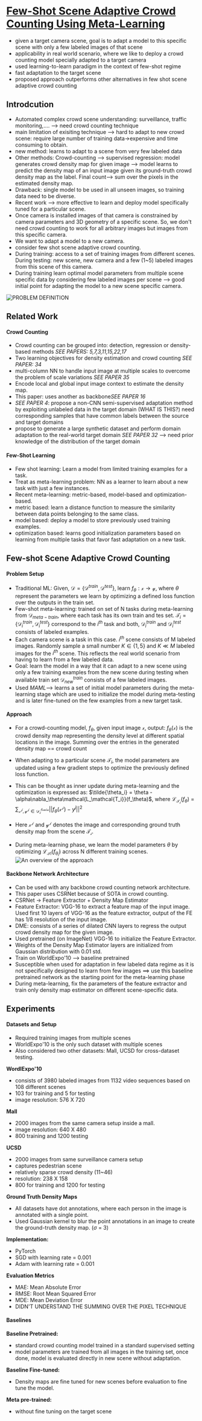 # [Few-Shot Scene Adaptive Crowd Counting Using Meta-Learning](https://arxiv.org/abs/2002.00264)

- given a target camera scene, goal is to adapt a model to this specific scene with only a few labeled images of that scene
- applicability in real world scenario, where we like to deploy a crowd counting model specially adapted to a target camera
- used learning-to-learn paradigm in the context of few-shot regime
- fast adaptation to the target scene
- proposed approach outperforms other alternatives in few shot scene adaptive crowd counting

## Introdcution
- Automated complex crowd scene understanding: surveillance, traffic monitoring,.... --> need crowd counting technique
- main limitation of exisiting technique --> hard to adapt to new crowd scene: require large number of training data->expensive and time consuming to obtain.
- new method: learns to adapt to a scene from very few labeled data
- Other methods: Crowd-counting --> supervised regression: model generates crowd density map for given image --> model learns to predict the density map of an input image given its ground-truth crowd density map as the label. Final count--> sum over the pixels in the estimated density map.
- Drawback: single model to be used in all unseen images, so training data need to be diverse.
- Recent work --> more effective to learn and deploy model specifically tuned for a particular scene.
- Once camera is installed images of that camera is constrained by camera parameters and 3D geometry of a specific scene. So, we don't need crowd counting to work for all arbitrary images but images from this specific camera.
- We want to adapt a model to a new camera.
- consider few shot scene adaptive crowd counting.
- During training: access to a set of training images from different scenes. During testing: new scene, new camera and a few (1~5) labeled images from this scene of this camera.
- During training learn optimal model parameters from multiple scene specific data by considering few labeled images per scene --> good initial point for adapting the model to a new scene specific camera.

![PROBLEM DEFINITION](images/kumarkm_1.png)


## Related Work

#### Crowd Counting
- Crowd counting can be grouped into: detection, regression or density-based methods *SEE PAPERS: 5,7,3,11,15,22,17*
- Two learning objectives for density estimation and crowd counting *SEE PAPER: 34*
- multi-column NN to handle input image at multiple scales to overcome the problem of scale variations *SEE PAPER 35*
- Encode local and global input image context to estimate the density map.
- This paper: uses another as backbone*SEE PAPER 16* 
- *SEE PAPER 4*: propose a non-CNN semi-supervised adaptation method by exploiting unlabeled data in the target domain (WHAT IS THIS?) need  corresponding samples that have common labels between the source and target domains
- propose to generate a large synthetic dataset and perform
domain adaptation to the real-world target domain *SEE PAPER 32* --> need prior knowledge of the distribution of the target domain

#### Few-Shot Learning
- Few shot learning: Learn a model from limited training examples for a task.
- Treat as meta-learning problem: NN as a learner to learn about a new task with just a few instances.
- Recent meta-learning: metric-based, model-based and optimization-based.
- metric based: learn a distance function to measure the similarity between data  points belonging to the same class.
- model based: deploy a model to store previously used training examples.
- optimization based: learns good initialization parameters based on learning from multiple tasks that favor fast adaptation on a new task.

## Few-shot Scene Adaptive Crowd Counting
#### Problem Setup

- Traditional ML: Given, $\mathcal{D} = \{\mathcal{D}^{train}, \mathcal{D}^{test}\}$, learn $f_{\theta} : \mathcal{x}\rightarrow\mathcal{y}$, where $\theta$ represent the parameters we learn by optimizing a defined loss function over the outputs in the train set.
- Few-shot meta-learning: trained on set of N tasks during meta-learning from $\mathcal{D}_{meta-train}$, where each task has its own train and tes set. $\mathcal{T}_i = \{\mathcal{D}_i^{train}, \mathcal{D}_i^{test}\}$ correspond to the $i^{th}$ task and both, $\mathcal{D}_i^{train}$ and $\mathcal{D}_i^{test}$ consists of labeled examples.
- Each camera scene is a task in this case. $i^{th}$ scene consists of  M labeled images. Randomly sample a small number $K \in \{1,5\}$ and $K\ll M$ labeled images for the $i^{th}$ scene. This reflects the real world scenario from having to learn from a few labeled data.
- Goal: learn the model in a way that it can adapt to a new scene using only a few training examples from the new scene during testing when available train set $\mathcal{D}_{new}^{train}$ consists of a few labeled images.
- Used $MAML$--> learns a  set of initial model parameters during the meta-learning stage which are used to initialize the model during meta-testing and is later fine-tuned on the few examples from a new target task.

#### Approach
- For a crowd-counting model, $f_\theta$, given input image $\mathcal{x}$, output: $f_\theta(\mathcal{x})$ is the crowd density map representing the density level at different spatial locations in the image. Summing over the entries in the generated density map ==  crowd count
- When adapting to a particular scene $\mathcal{T}_i$, the model parameters are updated using a few gradient steps to optimize the previously defined loss function.
- This can be thought as inner update during meta-learning and the optimization is expressed as:
  $\tilde{\theta_i} = \theta - \alpha\nabla_\theta\mathcal{L_\mathcal{T_i}}(f_\theta)$, where $\mathcal{L_\mathcal{T_i}}(f_\theta)$ = $\sum_{\mathcal{x^j, y^j}\in\mathcal{D^{train}_i}} ||f_\theta(\mathcal{x^j})-y^j||^2$ 

- Here $\mathcal{x^j}$ and $\mathcal{y^j}$ denotes the image and corresponding ground truth density map from the scene $\mathcal{T_i}$.
- During meta-learning phase, we learn the model parameters $\theta$ by optimizing $\mathcal{L_T}_i(f_{\tilde{\theta}_i})$ across N different training scenes.
![An overview of the approach](images/kumarkm_2.png)

#### Backbone Network Architecture

- Can be used with any backbone crowd counting network architecture.
- This paper uses CSRNet because of SOTA in crowd counting.
- CSRNet -> Feature Extractor + Density Map Estimator
- Feature Extractor: VGG-16 to extract a feature map of the input image. Used first 10 layers of VGG-16 as the feature extractor, output of the FE has 1/8 resolution of the input image.
- DME: consists of a series of dilated CNN layers to regress the output crowd density map for the given image.
- Used pretrained (on ImageNet) VGG-16 to initialize the Feature Extractor.
- Weights of the Density Map Estimator layers are initialized from Gaussian distribution with 0.01 std.
- Train on WorldExpo'10 --> baseline pretrained
- Susceptible when used for adaptation in few labeled data regime as it is not specifically designed to learn from few images ==> use this baseline pretrained network as the starting point for the meta-learning phase
- During meta-learning, fix the parameters of the feature extractor and train only density map estimator on different scene-specific data.


## Experiments

#### Datasets and Setup
- Required training images from multiple scenes
- WorldExpo'10 is the only such dataset with multiple scenes
- Also considered two other datasets: Mall, UCSD for cross-dataset testing.

**WordlExpo'10**
 - consists of 3980 labeled images from 1132 video sequences based on 108 different scenes
 - 103 for training and 5 for testing
 - image resolution: 576 X 720

**Mall**
 - 2000 images from the same camera setup inside a mall.
 - image resolution: 640 X 480
 - 800 training and 1200 testing

**UCSD**
 - 2000 images from same surveillance camera setup
 - captures pedestrian scene
 - relatively sparse crowd density (11~46)
 - resolution: 238 X 158
 - 800 for training and 1200 for testing

**Ground Truth Density Maps**
- All datasets have dot annotations, where each person in the image is annotated with a single point.
- Used Gaussian kernel to blur the point annotations in an image to create the ground-truth density map. ($\sigma$ = 3)

**Implementation:**
- PyTorch
- SGD with learning rate  = 0.001
- Adam with learning rate = 0.001

**Evaluation Metrics**
- MAE: Mean Absolute Error
- RMSE: Root Mean Squared Error
- MDE: Mean Deviation Error
- DIDN'T UNDERSTAND THE SUMMING OVER THE PIXEL TECHNIQUE

#### Baselines
**Baseline Pretrained:**
- standard crowd counting model trained in a standard supervised setting
- model parameters are trained from all images in the training set, once done, model is evaluated directly in new scene without adaptation.

**Baseline Fine-tuned:**
- Density maps are fine tuned for new scenes before evaluation to fine tune the model.

**Meta pre-trained:**
- without fine tuning on the target scene

